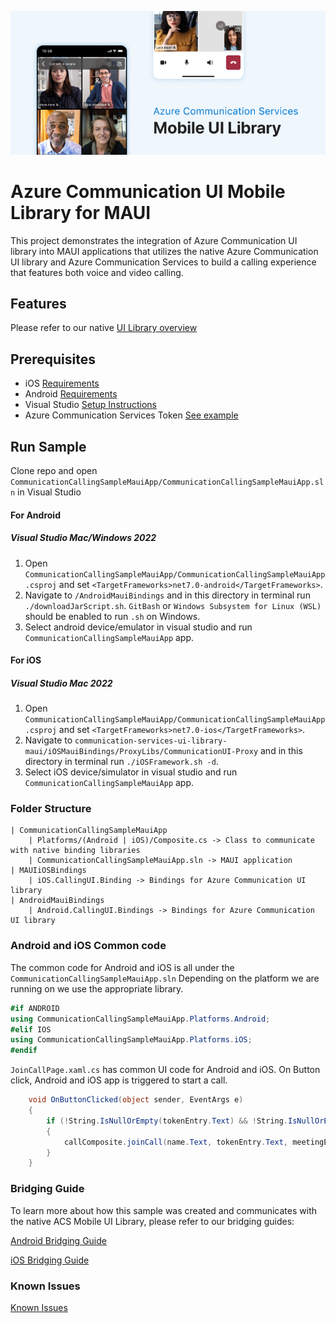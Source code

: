 ![Hero Image](/mobile-ui-library-hero-image.png)

# Azure Communication UI Mobile Library for MAUI

This project demonstrates the integration of Azure Communication UI library into MAUI applications that utilizes the native Azure Communication UI library and Azure Communication Services to build a calling experience that features both voice and video calling.

## Features

Please refer to our native [UI Library overview](https://docs.microsoft.com/en-us/azure/communication-services/concepts/ui-library/ui-library-overview?pivots=platform-mobile)

## Prerequisites

- iOS [Requirements](https://github.com/Azure/communication-ui-library-ios#requirements)
- Android [Requirements](https://github.com/Azure/communication-ui-library-android#prerequisites)
- Visual Studio [Setup Instructions](https://docs.microsoft.com/en-us/xamarin/get-started/installation/?pivots=macos)
- Azure Communication Services Token [See example](https://docs.microsoft.com/azure/communication-services/tutorials/trusted-service-tutorial)

## Run Sample

Clone repo and open `CommunicationCallingSampleMauiApp/CommunicationCallingSampleMauiApp.sln` in Visual Studio

#### For Android

##### Visual Studio Mac/Windows 2022

1. Open `CommunicationCallingSampleMauiApp/CommunicationCallingSampleMauiApp.csproj` and set `<TargetFrameworks>net7.0-android</TargetFrameworks>`.
2. Navigate to `/AndroidMauiBindings` and in this directory in terminal run `./downloadJarScript.sh`. `GitBash` or `Windows Subsystem for Linux (WSL)` should be enabled to run `.sh` on Windows.
3. Select android device/emulator in visual studio and run `CommunicationCallingSampleMauiApp` app.

#### For iOS

##### Visual Studio Mac 2022

1. Open `CommunicationCallingSampleMauiApp/CommunicationCallingSampleMauiApp.csproj` and set `<TargetFrameworks>net7.0-ios</TargetFrameworks>`.
2. Navigate to `communication-services-ui-library-maui/iOSMauiBindings/ProxyLibs/CommunicationUI-Proxy` and in this directory in terminal run `./iOSFramework.sh -d`.
3. Select iOS device/simulator in visual studio and run `CommunicationCallingSampleMauiApp` app.

### Folder Structure

```
| CommunicationCallingSampleMauiApp
    | Platforms/(Android | iOS)/Composite.cs -> Class to communicate with native binding libraries
    | CommunicationCallingSampleMauiApp.sln -> MAUI application
| MAUIiOSBindings
    | iOS.CallingUI.Binding -> Bindings for Azure Communication UI library
| AndroidMauiBindings
    | Android.CallingUI.Bindings -> Bindings for Azure Communication UI library
```

### Android and iOS Common code

The common code for Android and iOS is all under the `CommunicationCallingSampleMauiApp.sln`
Depending on the platform we are running on we use the appropriate library.

```cs
#if ANDROID
using CommunicationCallingSampleMauiApp.Platforms.Android;
#elif IOS
using CommunicationCallingSampleMauiApp.Platforms.iOS;
#endif
```

`JoinCallPage.xaml.cs` has common UI code for Android and iOS. On Button click, Android and iOS app is triggered to start a call.

```cs
    void OnButtonClicked(object sender, EventArgs e)
    {
        if (!String.IsNullOrEmpty(tokenEntry.Text) && !String.IsNullOrEmpty(meetingEntry.Text))
        {
            callComposite.joinCall(name.Text, tokenEntry.Text, meetingEntry.Text, isTeamsCall, _localization, _dataModelInjection);
        }
    }
```

### Bridging Guide

To learn more about how this sample was created and communicates with the native ACS Mobile UI Library, please refer to our bridging guides:

[Android Bridging Guide](AndroidMauiBindings/README.md)

[iOS Bridging Guide](iOSMauiBindings/README.md)

### Known Issues

[Known Issues](https://github.com/Azure-Samples/communication-services-ui-library-maui/wiki/Known-Issues)
